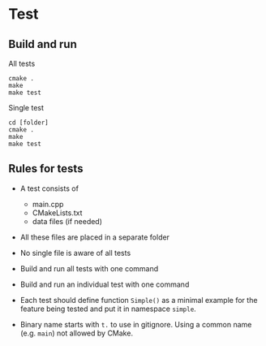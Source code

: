 # Test

## Build and run

All tests

    cmake .
    make
    make test

Single test

    cd [folder]
    cmake .
    make 
    make test

## Rules for tests

* A test consists of 
  - main.cpp
  - CMakeLists.txt
  - data files (if needed)

* All these files are placed in a separate folder

* No single file is aware of all tests

* Build and run all tests with one command

* Build and run an individual test with one command

* Each test should define function `Simple()`
  as a minimal example for the feature being tested
  and put it in namespace `simple`.

* Binary name starts with `t.` to use in gitignore.
  Using a common name (e.g. `main`) not allowed by CMake.

